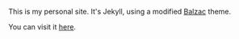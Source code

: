 This is my personal site. It's Jekyll, using a modified [Balzac](http://jekyll.gtat.me/about/) theme.


You can visit it [here](http://brianfitzgerald.biz).
